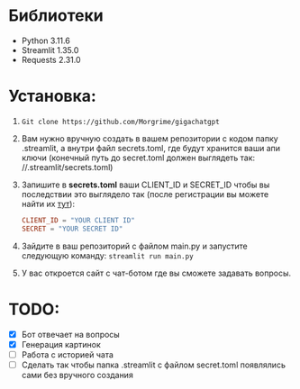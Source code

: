 

# Библиотеки

- Python 3.11.6
- Streamlit 1.35.0
- Requests 2.31.0

# Установка:
1. `Git clone https://github.com/Morgrime/gigachatgpt`
2. Вам нужно вручную создать в вашем репозитории с кодом папку .streamlit, а внутри файл secrets.toml, где будут хранится ваши апи ключи (конечный путь до secret.toml должен выглядеть так: /<gigachatgpt>/.streamlit/secrets.toml)
3. Запишите в **secrets.toml** ваши CLIENT_ID и SECRET_ID чтобы вы последствии это выглядело так (после регистрации вы можете найти их [тут](https://developers.sber.ru/studio)):

    ```toml
    CLIENT_ID = "YOUR CLIENT ID"
    SECRET = "YOUR SECRET ID" 
    ```

1. Зайдите в ваш репозиторий с файлом main.py и запустите следующую команду: `streamlit run main.py` 

2. У вас откроется сайт с чат-ботом где вы сможете задавать вопросы.

# TODO:
- [x] Бот отвечает на вопросы 
- [x] Генерация картинок
- [ ] Работа с историей чата
- [ ] Сделать так чтобы папка .streamlit с файлом secret.toml появлялись сами без вручного создания
